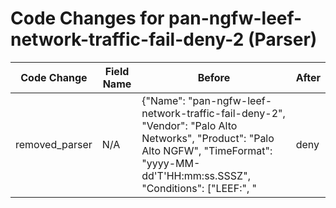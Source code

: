 # Code Changes for pan-ngfw-leef-network-traffic-fail-deny-2 (Parser)

| Code Change | Field Name | Before | After |
|-------------|------------|--------|-------|
| removed_parser | N/A | {"Name": "pan-ngfw-leef-network-traffic-fail-deny-2", "Vendor": "Palo Alto Networks", "Product": "Palo Alto NGFW", "TimeFormat": "yyyy-MM-dd'T'HH:mm:ss.SSSZ", "Conditions": ["LEEF:", "|deny|", "Prisma Access", "Palo Alto Networks", "_globalprotect"], "Fields": ["({action}allow)", "\sSessionEndReason=({result_reason}[^\s\"]+?)\s", "\ssequence=({sequence}\d+)\s", "\sDirection=({direction}[\w-]+)\s", "\sSeverity=({severity}informational)\s", "\sURLCategory=({category}[^\s]*)\s", "\sMiscellaneous=\"(|({miscellaneous}.+?))(\"|\s*$)", "\sdstBytes=({bytes_in}[\d.]+)\s", "\ssrcBytes=({bytes_out}[\d.]+)\s", "\stotalBytes=({bytes}[\d.]+)\s", "\sproto=({protocol}[^\s\"]+?)\s", "\sdstPostNATPort=(0|({dest_translated_port}\d+))\s", "\ssrcPostNATPort=(0|({src_translated_port}\d+))\s", "\sdstPort=(0|({dest_port}\d+))\s", "\ssrcPort=(0|({src_port}\d+))\s", "\sLogForwardingProfile=({profile}[^\|]+?)\s", "\sToZone=({dest_network_zone}[^\|]+?)\s", "\sFromZone=({src_network_zone}[^\|]+?)\s", "\sApplication=((?i)not-applicable|({network_app}[^\s]+?))\s", "\sDestinationUser=(|((({dest_domain}[^\s\\]+)\\)?({dest_user}[^\s\\]+)))\\s", "\sSourceUser=(|((({src_domain}[^\s\\]+)\\)?({src_user}[^\s\\]+)))\s", "\susrName=(|((({domain}[^\s\\]+)\\)?({user}[\w\.\-\!\#\^\~]{1,40}\$?)))\s", "\sRule=({rule}[^\|]*?)\s", "\sdstPostNAT=(0\.0\.0\.0|({dest_translated_ip}\d{1,3}\.\d{1,3}\.\d{1,3}\.\d{1,3}))\s", "\ssrcPostNAT=(0\.0\.0\.0|({src_translated_ip}\d{1,3}\.\d{1,3}\.\d{1,3}\.\d{1,3}))\s", "\sdst=({dest_ip}((([0-9a-fA-F.]{0,4}):{1,2}){1,7}([0-9a-fA-F]){0,4})|(((25[0-5]|(2[0-4]|1\d|[0-9]|)\d)\.?\b){4}))(:({dest_port}\d+))?", "\ssrc=({src_ip}((([0-9a-fA-F.]{0,4}):{1,2}){1,7}([0-9a-fA-F]){0,4})|(((25[0-5]|(2[0-4]|1\d|[0-9]|)\d)\.?\b){4}))(:({src_port}\d+))?", "\sDeviceName=({host}[\w\-\.]+)(?=(?:\s|\||,|;)[\w.-]+=)", "\sSubtype=({subtype}[^\s]*)", "({action}deny)", "<(?:\d{1,3})>(?:\d{0,2}\s)({time}[\w:\-\.]+)\s"], "ParserVersion": "v1.0.0"} | N/A |